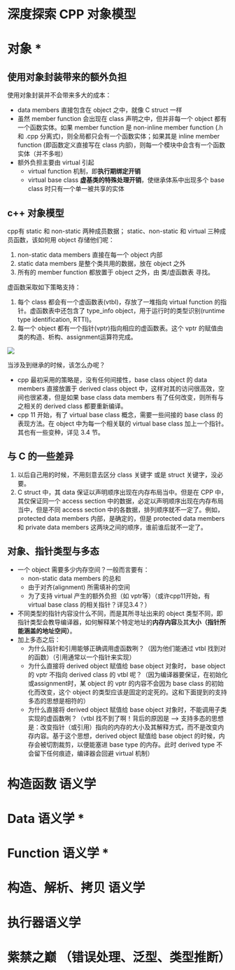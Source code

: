 # 深度探索 CPP 对象模型

# 对象 *

## 使用对象封装带来的额外负担

使用对象封装并不会带来多大的成本：

+ data members 直接包含在 object 之中，就像 C struct 一样
+ 虽然 member function 会出现在 class 声明之中，但并非每一个 object 都有一个函数实体。如果 member function 是 non-inline member function (.h 和 .cpp 分离式)，则全局都只会有一个函数实体；如果其是 inline member function (即函数定义直接写在 class 内部)，则每一个模块中会含有一个函数实体（并不多啦）
+ 额外负担主要由 virtual 引起
  + virtual function 机制，即**执行期绑定开销**
  + virtual base class **虚基类的特殊处理开销**，使继承体系中出现多个 base class 时只有一个单一被共享的实体

## c++ 对象模型

cpp有 static 和 non-static 两种成员数据； static、non-static 和 virtual 三种成员函数，该如何用 object 存储他们呢：

1. non-static data members 直接在每一个 object 内部
2. static data members 是整个类共用的数据，放在 object 之外
3. 所有的 member function 都放置于 object 之外，由 类/虚函数表 寻找。

虚函数采取如下策略支持：

1. 每个 class 都会有一个虚函数表(vtbl)，存放了一堆指向 virtual function 的指针。虚函数表中还包含了 type_info object，用于运行时的类型识别(runtime type identification, RTTI)。
2. 每一个 object 都有一个指针(vptr)指向相应的虚函数表。这个 vptr 的赋值由类的构造、析构、assignment运算符完成。

![](/home/penguincat/Documents/SynologyDrive/NAS/notes/docs/cpp/深度探索cpp对象模型/1_3.png)

当涉及到继承的时候，该怎么办呢？

+ cpp 最初采用的策略是，没有任何间接性，base class object 的 data members 直接放置于 derived class object 中，这样对其的访问很高效，空间也很紧凑，但是如果 base class data members 有了任何改变，则所有与之相关的 derived class 都要重新编译。
+ cpp 11 开始，有了 virtual base class  概念，需要一些间接的 base class 的表现方法。在 object 中为每一个相关联的 virtual base class 加上一个指针。其也有一些变种，详见 3.4 节。

## 与 C 的一些差异

1. 以后自己用的时候，不用刻意去区分 class 关键字 或是 struct 关键字，没必要。
2. C struct 中，其 data 保证以声明顺序出现在内存布局当中。但是在 CPP 中，其仅保证同一个 access section 中的数据，必定以声明顺序出现在内存布局当中，但是不同 access section 中的各数据，排列顺序就不一定了。例如，protected data members 内部，是确定的，但是 protected data members 和 private data members 这两块之间的顺序，谁前谁后就不一定了。

## 对象、指针类型与多态

+ 一个 object 需要多少内存空间？一般而言要有：
  + non-static data members 的总和
  + 由于对齐(alignment) 所需填补的空间
  + 为了支持 virtual 产生的额外负担（如 vptr等）（或许cpp11开始，有 virtual base class 的相关指针？详见3.4？）
+ 不同类型的指针内容没什么不同，而是其所寻址出来的 object 类型不同，即指针类型会教导编译器，如何解释某个特定地址的**内存内容**及其**大小（指针所能涵盖的地址空间）**。
+ 加上多态之后：
  + 为什么指针和引用能够正确调用虚函数咧？（因为他们能通过 vtbl 找到对的函数）（引用通常以一个指针来实现）
  + 为什么直接将 derived object 赋值给 base object 对象时， base object 的 vptr 不指向 derived class 的 vtbl 呢？（因为编译器要保证，在初始化或assignment时，某 object 的 vptr 的内容不会因为 base class 的初始化而改变，这个 object 的类型应该是固定的定死的。这和下面提到的支持多态的思想是相符的）
  + 为什么直接将 derived object 赋值给 base object 对象时，不能调用子类实现的虚函数咧？（vtbl 找不到了啊！背后的原因是 --> 支持多态的思想是：改变指针（或引用）指向的内存的大小及其解释方式，而不是改变内存内容。基于这个思想，derived object 赋值给 base object 的时候，内存会被切割裁剪，以便能塞进 base type 的内存。此时 derived type 不会留下任何痕迹，编译器会回避 virtual 机制）

# 构造函数 语义学

# Data 语义学 *

# Function 语义学 *

# 构造、解析、拷贝 语义学

# 执行器语义学

# 紫禁之巅 （错误处理、泛型、类型推断）
